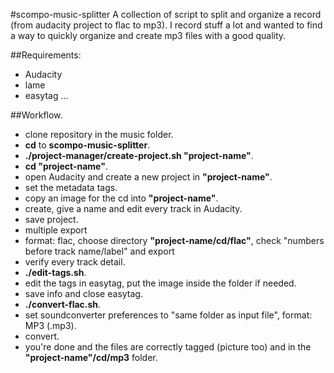 #scompo-music-splitter
A collection of script to split and organize a record 
(from audacity project to flac to mp3).
I record stuff a lot and wanted to find a way to quickly organize and create
mp3 files with a good quality.

##Requirements:
- Audacity
- lame
- easytag
...

##Workflow.
- clone repository in the music folder.
- **cd** to **scompo-music-splitter**.
- **./project-manager/create-project.sh "project-name"**.
- **cd "project-name"**.
- open Audacity and create a new project in **"project-name"**.
- set the metadata tags.
- copy an image for the cd into **"project-name"**.
- create, give a name and edit every track in Audacity.
- save project.
- multiple export
- format: flac, choose directory **"project-name/cd/flac"**, check "numbers before track name/label" and export
- verify every track detail.
- **./edit-tags.sh**.
- edit the tags in easytag, put the image inside the folder if needed.
- save info and close easytag.
- **./convert-flac.sh**.
- set soundconverter preferences to "same folder as input file", format: MP3 (.mp3).
- convert.
- you're done and the files are correctly tagged (picture too) and in the **"project-name"/cd/mp3** folder.
